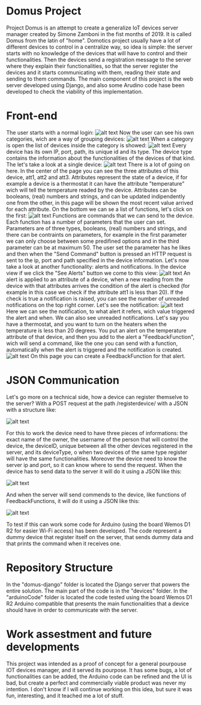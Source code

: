 # Domus Project
Project Domus is an attempt to create a generalize IoT devices server manager created by Simone Zamboni in the fist months of 2019.
It is called Domus from the latin of "home". Domotics project usually have a lot of different devices to control in a centralize way, so idea is simple: the server starts with no knowledge of the devices that will have to control and their functionalities. Then the devices send a registration message to the server where they explain their functionalities, so that the server register the devices and it starts communicating with them, reading their state and sending to them commands.
The main component of this project is the web server developed using Django, and also some Arudino code hase been developed to check the viability of this implementation.

# Front-end

The user starts with a normal login:
![alt text](https://github.com/SZamboni/domus/blob/master/images/login.png)
Now the user can see his own categories, wich are a way of grouping devices:
![alt text](https://github.com/SZamboni/domus/blob/master/images/categories.png)
When a category is open the list of devices inside the category is showed:
![alt text](https://github.com/SZamboni/domus/blob/master/images/devices.png)
Every device has its own IP, port, path, its unique id and its type. The device type contains the information about the functionalities of the devices of that kind. The let's take a look at a single device:
![alt text](https://github.com/SZamboni/domus/blob/master/images/device.png)
There is a lot of going on here. In the center of the page you can see the three attributes of this device, att1, att2 and att3. Attributes represent the state of a device, if for example a device is a thermostat it can have the attribute "temperature" wich will tell the temperature readed by the device. Attributes can be booleans, (real) numbers and strings, and can be updated indipendently one from the other, in this page will be shown the most recent value arrived for each attribute.
On the bottom we can se a list of functions, let's click on the first:
![alt text](https://github.com/SZamboni/domus/blob/master/images/function.png)
Functions are commands that we can send to the device. Each function has a number of parameters that the user can set. Parameters are of three types, booleans, (real) numbers and strings, and there can be contraints on parameters, for example in the first parameter we can only choose between some predifined options and in the third parameter can be at maximum 50. The user set the parameter has he likes and then when the "Send Command" button is pressed an HTTP request is sent to the ip, port and path specified in the device information.
Let's now take a look at another functionality: alerts and notifications. In the device view if we click the "See Alerts" button we come to this view:
![alt text](https://github.com/SZamboni/domus/blob/master/images/alerts.png)
An alert is applied to an attribute of a device, when a new reading from the device with that attributes arrives the condition of the alert is checked (for example in this case we check if the attribute att1 is less than 20). If the check is true a notification is raised, you can see the number of unreaded notifications on the top right corner. Let's see the notification:
![alt text](https://github.com/SZamboni/domus/blob/master/images/notifications.png)
Here we can see the notification, to what alert it refers, wich value triggered the alert and when. We can also see unreaded notifications.
Let's say you have a thermostat, and you want to turn on the heaters when the temperature is less than 20 degrees. You put an alert on the temperature attribute of that device, and then you add to the alert a "FeedbackFunction", wich will send a command, like the one you can send with a function, automatically when the alert is triggered and the notification is created.
![alt text](https://github.com/SZamboni/domus/blob/master/images/feedbackFunction.png)
On this page you can create a FeedbackFunction for that alert.

# JSON Communication

Let's go more on a technical side, how a device can register themselve to the server?
With a POST request at the path /registerdevice/ with a JSON with a structure like:

![alt text](https://github.com/SZamboni/domus/blob/master/images/registrationJSON.png)

For this to work the device need to have three pieces of informations: the exact name of the owner, the username of the person that will control the device, the deviceID, unique between all the other devices registered in the server, and its deviceType, o when two devices of the same type register will have the same functionalities. Moreover the device need to know the server ip and port, so it can know where to send the request.
When the device has to send data to the server it will do it using a JSON like this:

![alt text](https://github.com/SZamboni/domus/blob/master/images/dataJSON.png)

And when the server will send commends to the device, like functions of FeedbackFunctions, it will do it using a JSON like this:

![alt text](https://github.com/SZamboni/domus/blob/master/images/commandJSON.png)

To test if this can work some code for Arduino (using the board Wemos D1 R2 for easier Wi-Fi access) has been developed. The code represent a dummy device that register itself on the server, that sends dummy data and that prints the command when it receives one.

# Repository Structure
In the "domus-django" folder is located the Django server that powers the entire solution. The main part of the code is in the "devices" folder.
In the "arduinoCode" folder is located the code tested using the board Wemos D1 R2 Arduino compatible that presents the main functionalities that a device should have in order to communicate with the server.

# Work assestment and future developments
This project was intended as a proof of concept for a general pourpouse IOT devices manager, and it served its pourpose. 
It has some bugs, a lot of functionalities can be added, the Arduino code can be refined and the UI is bad, but create a perfect and commercially viable product was never my intention.
I don't know if I will continue working on this idea, but sure it was fun, interesting, and it teached me a lot of stuff.
